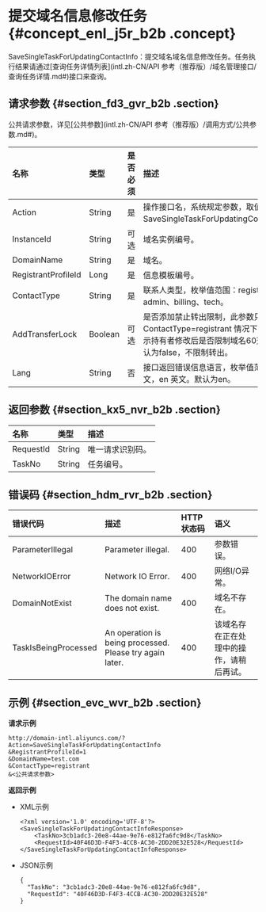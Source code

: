 # 提交域名信息修改任务 {#concept_enl_j5r_b2b .concept}

SaveSingleTaskForUpdatingContactInfo：提交域名域名信息修改任务。任务执行结果请通过[查询任务详情列表](intl.zh-CN/API 参考（推荐版）/域名管理接口/查询任务详情.md#)接口来查询。

## 请求参数 {#section_fd3_gvr_b2b .section}

公共请求参数，详见[公共参数](intl.zh-CN/API 参考（推荐版）/调用方式/公共参数.md#)。

|名称|类型|是否必须|描述|
|:-|:-|:---|:-|
|Action|String|是|操作接口名，系统规定参数，取值：SaveSingleTaskForUpdatingContactInfo。|
|InstanceId|String|可选|域名实例编号。|
|DomainName|String|是|域名。|
|RegistrantProfileId|Long|是|信息模板编号。|
|ContactType|String|是|联系人类型，枚举值范围：registrant、admin、billing、tech。|
|AddTransferLock|Boolean|可选|是否添加禁止转出限制，此参数只对 ContactType=registrant 情况下起作用，表示持有者修改后是否限制域名60天转出。默认为false，不限制转出。|
|Lang|String|否|接口返回错误信息语言，枚举值范围：zh 中文，en 英文。默认为en。|

## 返回参数 {#section_kx5_nvr_b2b .section}

|名称|类型|描述|
|:-|:-|:-|
|RequestId|String|唯一请求识别码。|
|TaskNo|String|任务编号。|

## 错误码 {#section_hdm_rvr_b2b .section}

|错误代码|描述|HTTP状态码|语义|
|:---|:-|:------|:-|
|ParameterIllegal|Parameter illegal.|400|参数错误。|
|NetworkIOError|Network IO Error.|400|网络I/O异常。|
|DomainNotExist|The domain name does not exist.|400|域名不存在。|
|TaskIsBeingProcessed|An operation is being processed. Please try again later.|400|该域名存在正在处理中的操作，请稍后再试。|

## 示例 {#section_evc_wvr_b2b .section}

**请求示例**

```
http://domain-intl.aliyuncs.com/?Action=SaveSingleTaskForUpdatingContactInfo
&RegistrantProfileId=1
&DomainName=test.com
&ContactType=registrant
&<公共请求参数>
```

**返回示例**

-   XML示例

    ```
    <?xml version='1.0' encoding='UTF-8'?>
    <SaveSingleTaskForUpdatingContactInfoResponse>
        <TaskNo>3cb1adc3-20e8-44ae-9e76-e812fa6fc9d8</TaskNo>
        <RequestId>40F46D3D-F4F3-4CCB-AC30-2DD20E32E528</RequestId>
    </SaveSingleTaskForUpdatingContactInfoResponse>
    ```

-   JSON示例

    ```
    {    
      "TaskNo": "3cb1adc3-20e8-44ae-9e76-e812fa6fc9d8",
      "RequestId": "40F46D3D-F4F3-4CCB-AC30-2DD20E32E528"
    }
    ```



